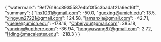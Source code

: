 {
    "watermark": "9ef7619cc8935587e4bf0f5c3badaf21a6ec16ff", 
    "summary": {
        "lhx1031@gmail.com": -50.0, 
        "guoxing@umich.edu": 13.5, 
        "xingyun27221@gmail.com": 124.58, 
        "iamanxia@gmail.com": -42.71, 
        "yuelee@umich.edu": -178.16, 
        "Chbeiyou@gmail.com": 385.18, 
        "yunxing@upthere.com": -36.94, 
        "hongyuwang87@gmail.com": 2.72, 
        "Hding@macalester.edu": -218.3
    }
}